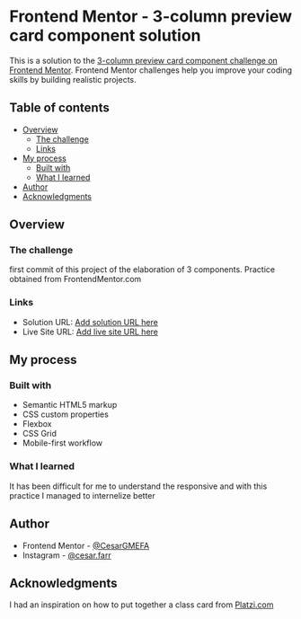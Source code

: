 # Frontend Mentor - 3-column preview card component solution

This is a solution to the [3-column preview card component challenge on Frontend Mentor](https://www.frontendmentor.io/challenges/3column-preview-card-component-pH92eAR2-). Frontend Mentor challenges help you improve your coding skills by building realistic projects. 

## Table of contents

- [Overview](#overview)
  - [The challenge](#the-challenge)
  - [Links](#links)
- [My process](#my-process)
  - [Built with](#built-with)
  - [What I learned](#what-i-learned)
- [Author](#author)
- [Acknowledgments](#acknowledgments)

## Overview

### The challenge

first commit of this project of the elaboration of 3 components. Practice obtained from FrontendMentor.com

### Links

- Solution URL: [Add solution URL here](https://www.frontendmentor.io/solutions/practice-done-with-quite-readable-html-and-css-is-easy-tExmVN7LA)
- Live Site URL: [Add live site URL here](https://3-cards-cesar.netlify.app/)

## My process

### Built with

- Semantic HTML5 markup
- CSS custom properties
- Flexbox
- CSS Grid
- Mobile-first workflow

### What I learned

It has been difficult for me to understand the responsive and with this practice I managed to internelize better

## Author

- Frontend Mentor - [@CesarGMEFA](https://www.frontendmentor.io/profile/CesarGMEFA)
- Instagram - [@cesar.farr](https://www.instagram.com)

## Acknowledgments

I had an inspiration on how to put together a class card from [Platzi.com](www.platzi.com)
